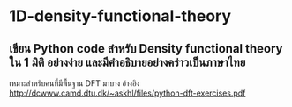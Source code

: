 # 1D-density-functional-theory
## เขียน Python code สำหรับ Density functional theory ใน 1 มิติ อย่างง่าย และมีคำอธิบายอย่างคร่าวเป็นภาษาไทย
เหมาะสำหรับคนที่มีพื้นฐาน DFT มาบาง
อ้างอิง http://dcwww.camd.dtu.dk/~askhl/files/python-dft-exercises.pdf
